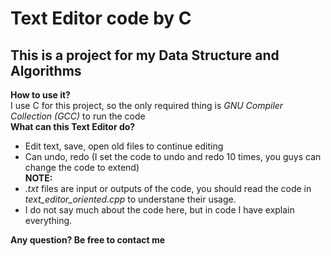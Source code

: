 # Text Editor code by C
## This is a project for my Data Structure and Algorithms

**How to use it?** <br>
I use C for this project, so the only required thing is *GNU Compiler Collection (GCC)* to run the code<br>
**What can this Text Editor do?**
- Edit text, save, open old files to continue editing
- Can undo, redo (I set the code to undo and redo 10 times, you guys can change the code to extend)<br>
**NOTE:** 
- *.txt* files are input or outputs of the code, you should read the code in *text_editor_oriented.cpp* to understane their usage.
- I do not say much about the code here, but in code I have explain everything.

**Any question? Be free to contact me**

